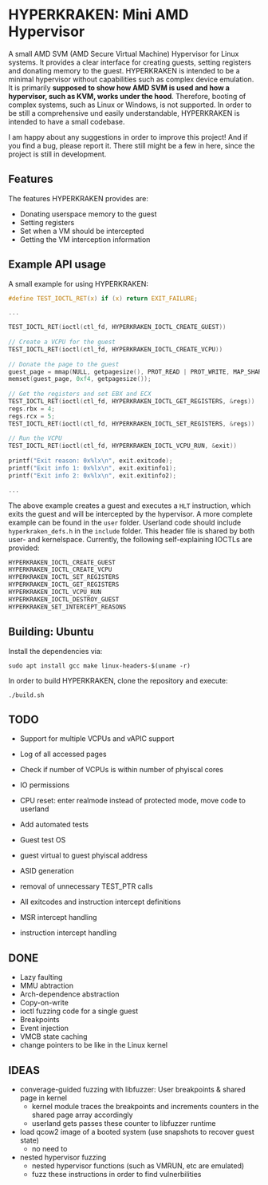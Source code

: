 # HYPERKRAKEN: Mini AMD Hypervisor

A small AMD SVM (AMD Secure Virtual Machine) Hypervisor for Linux systems. It provides a clear interface for creating guests, setting registers and donating memory to the guest. HYPERKRAKEN is intended to be a minimal hypervisor without capabilities such as complex device emulation.
It is primarily **supposed to show how AMD SVM is used and how a hypervisor, such as KVM, works under the hood**. Therefore, booting of complex systems, such as Linux or Windows, is not supported. In order to be still a comprehensive und easily understandable, HYPERKRAKEN is intended to have a small codebase.

I am happy about any suggestions in order to improve this project! And if you find a bug, please report it. There still might be a few in here, since the project is still in development.

## Features
The features HYPERKRAKEN provides are:
 - Donating userspace memory to the guest
 - Setting registers
 - Set when a VM should be intercepted
 - Getting the VM interception information

## Example API usage
A small example for using HYPERKRAKEN:
```c
#define TEST_IOCTL_RET(x) if (x) return EXIT_FAILURE;

...

TEST_IOCTL_RET(ioctl(ctl_fd, HYPERKRAKEN_IOCTL_CREATE_GUEST))
	
// Create a VCPU for the guest
TEST_IOCTL_RET(ioctl(ctl_fd, HYPERKRAKEN_IOCTL_CREATE_VCPU))
	
// Donate the page to the guest
guest_page = mmap(NULL, getpagesize(), PROT_READ | PROT_WRITE, MAP_SHARED, ctl_fd, 0);
memset(guest_page, 0xf4, getpagesize());
	
// Get the registers and set EBX and ECX
TEST_IOCTL_RET(ioctl(ctl_fd, HYPERKRAKEN_IOCTL_GET_REGISTERS, &regs))
regs.rbx = 4;
regs.rcx = 5;
TEST_IOCTL_RET(ioctl(ctl_fd, HYPERKRAKEN_IOCTL_SET_REGISTERS, &regs))
	
// Run the VCPU
TEST_IOCTL_RET(ioctl(ctl_fd, HYPERKRAKEN_IOCTL_VCPU_RUN, &exit))
	
printf("Exit reason: 0x%lx\n", exit.exitcode);
printf("Exit info 1: 0x%lx\n", exit.exitinfo1);
printf("Exit info 2: 0x%lx\n", exit.exitinfo2);

...

```
The above example creates a guest and executes a `HLT` instruction, which exits the guest and will be intercepted by the hypervisor.
A more complete example can be found in the `user` folder. Userland code should include `hyperkraken_defs.h` in the `include` folder. This header file is shared by both user- and kernelspace.
Currently, the following self-explaining IOCTLs are provided:
```c
HYPERKRAKEN_IOCTL_CREATE_GUEST
HYPERKRAKEN_IOCTL_CREATE_VCPU
HYPERKRAKEN_IOCTL_SET_REGISTERS
HYPERKRAKEN_IOCTL_GET_REGISTERS
HYPERKRAKEN_IOCTL_VCPU_RUN
HYPERKRAKEN_IOCTL_DESTROY_GUEST
HYPERKRAKEN_SET_INTERCEPT_REASONS
```

## Building: Ubuntu
Install the dependencies via:
```
sudo apt install gcc make linux-headers-$(uname -r)
```
In order to build HYPERKRAKEN, clone the repository and execute:
```
./build.sh
```

## TODO
 - Support for multiple VCPUs and vAPIC support
 - Log of all accessed pages
 - Check if number of VCPUs is within number of phyiscal cores
 - IO permissions
 - CPU reset: enter realmode instead of protected mode, move code to userland
 - Add automated tests
 - Guest test OS
 - guest virtual to guest phyiscal address
 - ASID generation
 - removal of unnecessary TEST_PTR calls

 - All exitcodes and instruction intercept definitions
 - MSR intercept handling
 - instruction intercept handling

## DONE
 - Lazy faulting
 - MMU abtraction
 - Arch-dependence abstraction
 - Copy-on-write
 - ioctl fuzzing code for a single guest
 - Breakpoints
 - Event injection
 - VMCB state caching
  - change pointers to be like in the Linux kernel

## IDEAS
 - converage-guided fuzzing with libfuzzer: User breakpoints & shared page in kernel
    - kernel module traces the breakpoints and increments counters in the shared page array accordingly
    - userland gets passes these counter to libfuzzer runtime
 - load qcow2 image of a booted system (use snapshots to recover guest state)
    - no need to 
 - nested hypervisor fuzzing
    - nested hypervisor functions (such as VMRUN, etc are emulated)
    - fuzz these instructions in order to find vulnerbilities